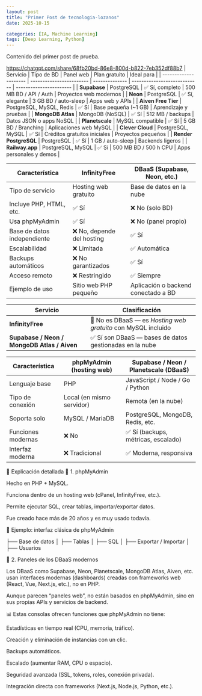 ```yaml
---
layout: post
title: "Primer Post de tecnologia-lozanos"
date: 2025-10-15

categories: [IA, Machine Learning] 
tags: [Deep Learning, Python]
---
```

Contenido del primer post de prueba.

https://chatgpt.com/share/68fb20bd-86e8-800d-b822-7eb352df88b7
| Servicio              | Tipo de BD               | Panel web      | Plan gratuito                | Ideal para              |
| --------------------- | ------------------------ | -------------- | ---------------------------- | ----------------------- |
| **Supabase**          | PostgreSQL               | ✅ Sí, completo | 500 MB BD / API / Auth       | Proyectos web modernos  |
| **Neon**              | PostgreSQL               | ✅ Sí, elegante | 3 GB BD / auto-sleep         | Apps web y APIs         |
| **Aiven Free Tier**   | PostgreSQL, MySQL, Redis | ✅ Sí           | Base pequeña (~1 GB)         | Aprendizaje y pruebas   |
| **MongoDB Atlas**     | MongoDB (NoSQL)          | ✅ Sí           | 512 MB / backups             | Datos JSON o apps NoSQL |
| **Planetscale**       | MySQL compatible         | ✅ Sí           | 5 GB BD / Branching          | Aplicaciones web MySQL  |
| **Clever Cloud**      | PostgreSQL, MySQL        | ✅ Sí           | Créditos gratuitos iniciales | Proyectos pequeños      |
| **Render PostgreSQL** | PostgreSQL               | ✅ Sí           | 1 GB / auto-sleep            | Backends ligeros        |
| **Railway.app**       | PostgreSQL, MySQL        | ✅ Sí           | 500 MB BD / 500 h CPU        | Apps personales y demos |

| Característica              | **InfinityFree**          | **DBaaS (Supabase, Neon, etc.)**    |
| --------------------------- | ------------------------- | ----------------------------------- |
| Tipo de servicio            | Hosting web gratuito      | Base de datos en la nube            |
| Incluye PHP, HTML, etc.     | ✅ Sí                      | ❌ No (solo BD)                      |
| Usa phpMyAdmin              | ✅ Sí                      | ❌ No (panel propio)                 |
| Base de datos independiente | ❌ No, depende del hosting | ✅ Sí                                |
| Escalabilidad               | ❌ Limitada                | ✅ Automática                        |
| Backups automáticos         | ❌ No garantizados         | ✅ Sí                                |
| Acceso remoto               | ❌ Restringido             | ✅ Siempre                           |
| Ejemplo de uso              | Sitio web PHP pequeño     | Aplicación o backend conectado a BD |


| Servicio                                    | Clasificación                                                 |
| ------------------------------------------- | ------------------------------------------------------------- |
| **InfinityFree**                            | 🚫 No es DBaaS — es *Hosting web gratuito* con MySQL incluido |
| **Supabase / Neon / MongoDB Atlas / Aiven** | ✅ Sí son DBaaS — bases de datos gestionadas en la nube        |




| Característica     | phpMyAdmin (hosting web)  | Supabase / Neon / Planetscale (DBaaS) |
| ------------------ | ------------------------- | ------------------------------------- |
| Lenguaje base      | PHP                       | JavaScript / Node / Go / Python       |
| Tipo de conexión   | Local (en mismo servidor) | Remota (en la nube)                   |
| Soporta solo       | MySQL / MariaDB           | PostgreSQL, MongoDB, Redis, etc.      |
| Funciones modernas | ❌ No                      | ✅ Sí (backups, métricas, escalado)    |
| Interfaz moderna   | ❌ Tradicional             | ✅ Moderna, responsiva                 |



🧩 Explicación detallada
🔹 1. phpMyAdmin

Hecho en PHP + MySQL.

Funciona dentro de un hosting web (cPanel, InfinityFree, etc.).

Permite ejecutar SQL, crear tablas, importar/exportar datos.

Fue creado hace más de 20 años y es muy usado todavía.

📸 Ejemplo: interfaz clásica de phpMyAdmin

├── Base de datos
│   ├── Tablas
│   ├── SQL
│   ├── Exportar / Importar
│   ├── Usuarios

🔹 2. Paneles de los DBaaS modernos

Los DBaaS como Supabase, Neon, Planetscale, MongoDB Atlas, Aiven, etc.
usan interfaces modernas (dashboards) creadas con frameworks web (React, Vue, Next.js, etc.), no en PHP.

Aunque parecen “paneles web”, no están basados en phpMyAdmin, sino en sus propias APIs y servicios de backend.

📊 Estas consolas ofrecen funciones que phpMyAdmin no tiene:

Estadísticas en tiempo real (CPU, memoria, tráfico).

Creación y eliminación de instancias con un clic.

Backups automáticos.

Escalado (aumentar RAM, CPU o espacio).

Seguridad avanzada (SSL, tokens, roles, conexión privada).

Integración directa con frameworks (Next.js, Node.js, Python, etc.).







